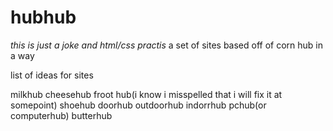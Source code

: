 # hubhub
*this is just a joke and html/css practis*   a set of sites based off of corn hub in a way


list of ideas for sites

milkhub
cheesehub
froot hub(i know i misspelled that i will fix it at somepoint)
shoehub
doorhub
outdoorhub
indorrhub
pchub(or computerhub)
butterhub
